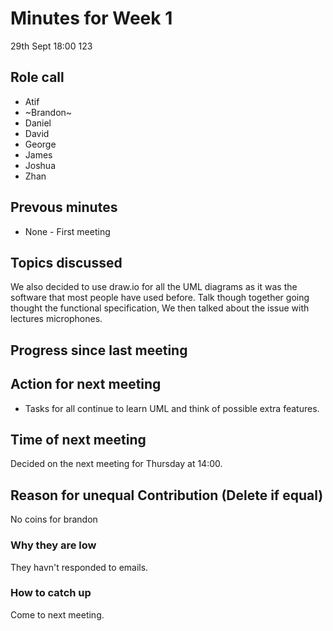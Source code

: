 # Minutes for Week 1
29th Sept 18:00 123
## Role call

* Atif
* ~Brandon~
* Daniel
* David
* George
* James
* Joshua
* Zhan

## Prevous minutes
* None - First meeting

## Topics discussed
We also decided to use draw.io for all the UML diagrams as it was the software that most people have used before. 
Talk though together going thought the functional specification, 
We then talked about the issue with lectures microphones.
## Progress since last meeting

## Action for next meeting
* Tasks for all continue to learn UML and think of possible extra features. 

## Time of next meeting
Decided on the next meeting for Thursday at 14:00. 
## Reason for unequal Contribution (Delete if equal)
No coins for brandon
### Why they are low
They havn't responded to emails.
### How to catch up
Come to next meeting.




